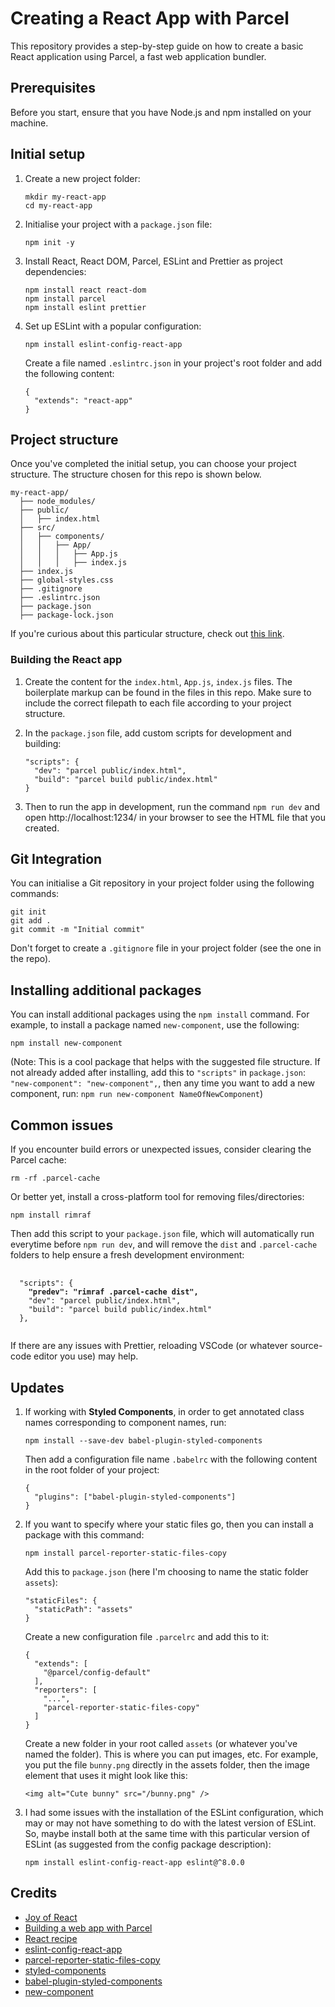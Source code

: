 # Creating a React App with Parcel

This repository provides a step-by-step guide on how to create a basic React application using Parcel, a fast web application bundler.

## Prerequisites

Before you start, ensure that you have Node.js and npm installed on your machine.

## Initial setup

1. Create a new project folder:
   ```
   mkdir my-react-app
   cd my-react-app
   ```
2. Initialise your project with a `package.json` file:
   ```
   npm init -y
   ```
3. Install React, React DOM, Parcel, ESLint and Prettier as project dependencies:
   ```
   npm install react react-dom
   npm install parcel
   npm install eslint prettier
   ```
4. Set up ESLint with a popular configuration:
   ```
   npm install eslint-config-react-app
   ```
   Create a file named `.eslintrc.json` in your project's root folder and add the following content:
   ```
   {
     "extends": "react-app"
   }
   ```

## Project structure

Once you've completed the initial setup, you can choose your project structure. The structure chosen for this repo is shown below.

```
my-react-app/
  ├── node_modules/
  ├── public/
  │   ├── index.html
  ├── src/
  │   ├── components/
  │   │   ├── App/
  │   │   │   ├── App.js
  │   │   │   ├── index.js
  ├── index.js
  ├── global-styles.css
  ├── .gitignore
  ├── .eslintrc.json
  ├── package.json
  ├── package-lock.json

```

If you're curious about this particular structure, check out [this link](https://www.joshwcomeau.com/react/file-structure/).

### Building the React app

1. Create the content for the `index.html`, `App.js`, `index.js` files. The boilerplate markup can be found in the files in this repo. Make sure to include the correct filepath to each file according to your project structure.

2. In the `package.json` file, add custom scripts for development and building:
   ```
   "scripts": {
     "dev": "parcel public/index.html",
     "build": "parcel build public/index.html"
   }
   ```
3. Then to run the app in development, run the command `npm run dev` and open http://localhost:1234/ in your browser to see the HTML file that you created.

## Git Integration

You can initialise a Git repository in your project folder using the following commands:

```
git init
git add .
git commit -m "Initial commit"
```

Don't forget to create a `.gitignore` file in your project folder (see the one in the repo).

## Installing additional packages

You can install additional packages using the `npm install` command. For example, to install a package named `new-component`, use the following:

```
npm install new-component
```

(Note: This is a cool package that helps with the suggested file structure. If not already added after installing, add this to `"scripts"` in `package.json`: `"new-component": "new-component",`, then any time you want to add a new component, run: `npm run new-component NameOfNewComponent`)

## Common issues

If you encounter build errors or unexpected issues, consider clearing the Parcel cache:

```
rm -rf .parcel-cache
```

Or better yet, install a cross-platform tool for removing files/directories:

```
npm install rimraf
```

Then add this script to your `package.json` file, which will automatically run everytime before `npm run dev`, and will remove the `dist` and `.parcel-cache` folders to help ensure a fresh development environment:

<pre>
  <code>
  "scripts": {
    <strong>"predev": "rimraf .parcel-cache dist",</strong>
    "dev": "parcel public/index.html",
    "build": "parcel build public/index.html"
  },
  </code>
</pre>

If there are any issues with Prettier, reloading VSCode (or whatever source-code editor you use) may help.

## Updates

1. If working with **Styled Components**, in order to get annotated class names corresponding to component names, run:
   ```
   npm install --save-dev babel-plugin-styled-components
   ```
   Then add a configuration file name `.babelrc` with the following content in the root folder of your project:
   ```
   {
     "plugins": ["babel-plugin-styled-components"]
   }
   ```
2. If you want to specify where your static files go, then you can install a package with this command:
   ```
   npm install parcel-reporter-static-files-copy
   ```
   Add this to `package.json` (here I'm choosing to name the static folder `assets`):
   ```
   "staticFiles": {
     "staticPath": "assets"
   }
   ```
   Create a new configuration file `.parcelrc` and add this to it:
   ```
   {
     "extends": [
       "@parcel/config-default"
     ],
     "reporters": [
       "...",
       "parcel-reporter-static-files-copy"
     ]
   }
   ```
   Create a new folder in your root called `assets` (or whatever you've named the folder). This is where you can put images, etc. For example, you put the file `bunny.png` directly in the assets folder, then the image element that uses it might look like this:
   ```
   <img alt="Cute bunny" src="/bunny.png" />
   ```
3. I had some issues with the installation of the ESLint configuration, which may or may not have something to do with the latest version of ESLint. So, maybe install both at the same time with this particular version of ESLint (as suggested from the config package description):
   ```
   npm install eslint-config-react-app eslint@^8.0.0
   ```

## Credits

- [Joy of React](https://courses.joshwcomeau.com/joy-of-react)
- [Building a web app with Parcel](https://parceljs.org/getting-started/webapp/)
- [React recipe](https://parceljs.org/recipes/react/)
- [eslint-config-react-app](https://www.npmjs.com/package/eslint-config-react-app)
- [parcel-reporter-static-files-copy](https://www.npmjs.com/package/parcel-reporter-static-files-copy)
- [styled-components](https://www.npmjs.com/package/styled-components)
- [babel-plugin-styled-components](https://www.npmjs.com/package/babel-plugin-styled-components)
- [new-component](https://www.npmjs.com/package/new-component)
